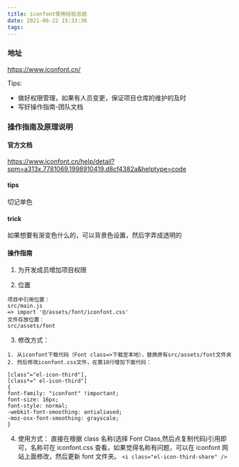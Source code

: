 ```yaml
---
title: iconfont使用经验总结
date: 2021-06-22 15:33:36
tags:
---
```


### 地址

https://www.iconfont.cn/

Tips:

- 做好权限管理，如果有人员变更，保证项目仓库的维护的及时
- 写好操作指南-团队文档

### 操作指南及原理说明

#### 官方文档

https://www.iconfont.cn/help/detail?spm=a313x.7781069.1998910419.d8cf4382a&helptype=code

#### tips

切记单色

#### trick

如果想要有渐变色什么的，可以背景色设置，然后字弄成透明的

#### 操作指南

1. 为开发成员增加项目权限

2. 位置

```
项目中引用位置：
src/main.js
=> import '@/assets/font/iconfont.css'
文件存放位置：
src/assets/font
```

3. 修改方式：

```
1. 从iconfont下载代码（Font class=>下载至本地），替换原有src/assets/font文件夹
2. 然后修改iconfont.css文件，在第18行增加下面代码：

[class^="el-icon-third"],
[class*=" el-icon-third"]
{
font-family: "iconfont" !important;
font-size: 16px;
font-style: normal;
-webkit-font-smoothing: antialiased;
-moz-osx-font-smoothing: grayscale;
}
```

4. 使用方式：
   直接在根据 class 名称(选择 Font Class,然后点复制代码)引用即可，名称可在 iconfont.css 查看，如果觉得名称有问题，可以在 iconfont 网站上面修改，然后更新 font 文件夹。
   `<i class="el-icon-third-share" />`
